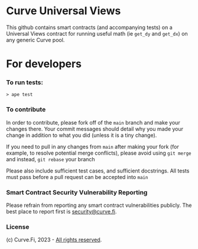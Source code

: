 # Curve Universal Views

This github contains smart contracts (and accompanying tests) on a Universal Views contract for running useful math (ie `get_dy` and `get_dx`) on any generic Curve pool.

# For developers

### To run tests:

```
> ape test
```

### To contribute

In order to contribute, please fork off of the `main` branch and make your changes there. Your commit messages should detail why you made your change in addition to what you did (unless it is a tiny change).

If you need to pull in any changes from `main` after making your fork (for example, to resolve potential merge conflicts), please avoid using `git merge` and instead, `git rebase` your branch

Please also include sufficient test cases, and sufficient docstrings. All tests must pass before a pull request can be accepted into `main`

### Smart Contract Security Vulnerability Reporting

Please refrain from reporting any smart contract vulnerabilities publicly. The best place to report first is [security@curve.fi](mailto:security@curve.fi).

### License

(c) Curve.Fi, 2023 - [All rights reserved](LICENSE).
